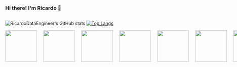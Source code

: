 ### Hi there! I'm Ricardo 👋

<!--
**RicardoDataEngineer/RicardoDataEngineer** is a ✨ _special_ ✨ repository because its `README.md` (this file) appears on your GitHub profile.

Here are some ideas to get you started:

- 🔭 I’m currently working on Teste
- 🌱 I’m currently learning ...
- 👯 I’m looking to collaborate on ...
- 🤔 I’m looking for help with ...
- 💬 Ask me about ...
- 📫 How to reach me: ...
- 😄 Pronouns: ...
- ⚡ Fun fact: ...
-->


<!-- GitStatus/TopLangs -->
<div style="display: flex;">

![RicardoDataEngineer's GitHub stats](https://github-readme-stats.vercel.app/api?username=RicardoDataEngineer&show_icons=true&theme=radical)
[![Top Langs](https://github-readme-stats.vercel.app/api/top-langs/?username=anuraghazra&theme=radical)](https://github.com/RicardoDataEngineer/github-readme-stats)
</div>

<div style="display: flex;">
    <img src="https://cdn.jsdelivr.net/gh/devicons/devicon@latest/icons/python/python-original-wordmark.svg" height="100" width="100" style="margin-right: 20px;" />
    <img src="https://cdn.jsdelivr.net/gh/devicons/devicon@latest/icons/java/java-original-wordmark.svg" height="100" width="100" style="margin-right: 20px;" />    
    <img src="https://cdn.jsdelivr.net/gh/devicons/devicon@latest/icons/mysql/mysql-original-wordmark.svg" height="100" width="100" style="margin-right: 20px;" />
    <img src="https://cdn.jsdelivr.net/gh/devicons/devicon@latest/icons/postgresql/postgresql-original-wordmark.svg" height="100" width="100" style="margin-right: 20px;" />
    <img src="https://cdn.jsdelivr.net/gh/devicons/devicon@latest/icons/apachespark/apachespark-original-wordmark.svg" height="100" width="100" style="margin-right: 20px;" />
    <img src="https://cdn.jsdelivr.net/gh/devicons/devicon@latest/icons/apacheairflow/apacheairflow-original-wordmark.svg" height="100" width="100" style="margin-right: 20px;" />
    <img src="https://cdn.jsdelivr.net/gh/devicons/devicon@latest/icons/docker/docker-original-wordmark.svg" height="100" width="100" style="margin-right: 20px;" />
          
          


          

          
